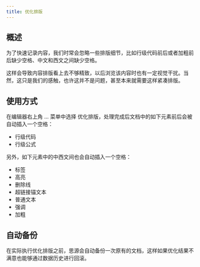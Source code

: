 ```yaml
---
title: 优化排版
---
```

## 概述

为了快速记录内容，我们时常会忽略一些排版细节，比如行级代码前后或者加粗前后缺少空格、中文和西文之间缺少空格。

这样会导致内容排版看上去不够精致，以后浏览该内容时也有一定视觉干扰。当然，这只是我们的感触，也许这并不是问题，甚至本来就需要这样紧凑排版。

## 使用方式

在编辑器右上角 ... 菜单中选择 优化排版，处理完成后文档中的如下元素前后会被自动插入一个空格：

* 行级代码
* 行级公式

另外，如下元素中的中西文间也会自动插入一个空格：

* 标签
* 高亮
* 删除线
* 超链接锚文本
* 普通文本
* 强调
* 加粗

## 自动备份

在实际执行优化排版之前，思源会自动备份一次原有的文档，这样如果优化结果不满意也能够通过数据历史进行回滚。
